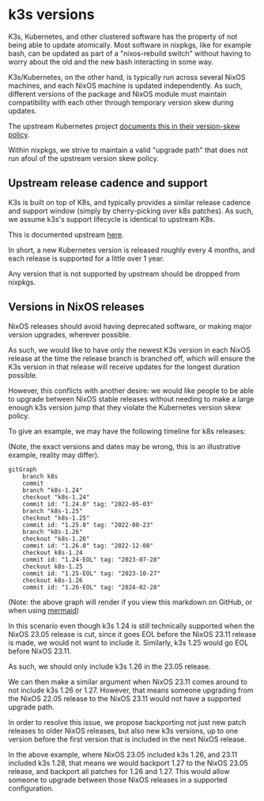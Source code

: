 # k3s versions

K3s, Kubernetes, and other clustered software has the property of not being able to update atomically. Most software in nixpkgs, like for example bash, can be updated as part of a "nixos-rebuild switch" without having to worry about the old and the new bash interacting in some way.

K3s/Kubernetes, on the other hand, is typically run across several NixOS machines, and each NixOS machine is updated independently. As such, different versions of the package and NixOS module must maintain compatibility with each other through temporary version skew during updates.

The upstream Kubernetes project [documents this in their version-skew policy](https://kubernetes.io/releases/version-skew-policy/#supported-component-upgrade-order).

Within nixpkgs, we strive to maintain a valid "upgrade path" that does not run
afoul of the upstream version skew policy.

## Upstream release cadence and support

K3s is built on top of K8s, and typically provides a similar release cadence and support window (simply by cherry-picking over k8s patches). As such, we assume k3s's support lifecycle is identical to upstream K8s.

This is documented upstream [here](https://kubernetes.io/releases/patch-releases/#support-period).

In short, a new Kubernetes version is released roughly every 4 months, and each release is supported for a little over 1 year.

Any version that is not supported by upstream should be dropped from nixpkgs.

## Versions in NixOS releases

NixOS releases should avoid having deprecated software, or making major version upgrades, wherever possible.

As such, we would like to have only the newest K3s version in each NixOS
release at the time the release branch is branched off, which will ensure the
K3s version in that release will receive updates for the longest duration
possible.

However, this conflicts with another desire: we would like people to be able to upgrade between NixOS stable releases without needing to make a large enough k3s version jump that they violate the Kubernetes version skew policy.

To give an example, we may have the following timeline for k8s releases:

(Note, the exact versions and dates may be wrong, this is an illustrative example, reality may differ).

```mermaid
gitGraph
    branch k8s
    commit
    branch "k8s-1.24"
    checkout "k8s-1.24"
    commit id: "1.24.0" tag: "2022-05-03"
    branch "k8s-1.25"
    checkout "k8s-1.25"
    commit id: "1.25.0" tag: "2022-08-23"
    branch "k8s-1.26"
    checkout "k8s-1.26"
    commit id: "1.26.0" tag: "2022-12-08"
    checkout k8s-1.24
    commit id: "1.24-EOL" tag: "2023-07-28"
    checkout k8s-1.25
    commit id: "1.25-EOL" tag: "2023-10-27"
    checkout k8s-1.26
    commit id: "1.26-EOL" tag: "2024-02-28"
```

(Note: the above graph will render if you view this markdown on GitHub, or when using [mermaid](https://mermaid.js.org/))

In this scenario even though k3s 1.24 is still technically supported when the NixOS 23.05
release is cut, since it goes EOL before the NixOS 23.11 release is made, we would
not want to include it. Similarly, k3s 1.25 would go EOL before NixOS 23.11.

As such, we should only include k3s 1.26 in the 23.05 release.

We can then make a similar argument when NixOS 23.11 comes around to not
include k3s 1.26 or 1.27. However, that means someone upgrading from the NixOS
22.05 release to the NixOS 23.11 would not have a supported upgrade path.

In order to resolve this issue, we propose backporting not just new patch releases to older NixOS releases, but also new k3s versions, up to one version before the first version that is included in the next NixOS release.

In the above example, where NixOS 23.05 included k3s 1.26, and 23.11 included k3s 1.28, that means we would backport 1.27 to the NixOS 23.05 release, and backport all patches for 1.26 and 1.27.
This would allow someone to upgrade between those NixOS releases in a supported configuration.
